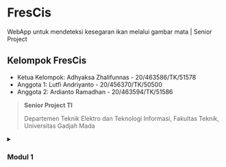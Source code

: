 # FresCis

WebApp untuk mendeteksi kesegaran ikan melalui gambar mata | Senior Project

## Kelompok FresCis

- Ketua Kelompok: Adhyaksa Zhalifunnas - 20/463586/TK/51578
- Anggota 1: Lutfi Andriyanto - 20/456370/TK/50500
- Anggota 2: Ardianto Ramadhan - 20/463594/TK/51586

> **Senior Project TI**
>
> Departemen Teknik Elektro dan Teknologi Informasi, Fakultas Teknik, Universitas Gadjah Mada

<details>
<summary><h3>Modul 1</h3></summary>

## Nama Produk

FresCis

## Jenis Produk

Software

## Latar Belakang

Kesegaran ikan merupakan hal yang penting diperhatikan bila ingin mengkonsumsinya.namun, tidak semua pembeli ikan di pasar mengetahui kesegaran ikan yang akan dibeli. Seringkali ikan yang dibeli tidak segar sehingga mempengaruhi rasa dari olahan ikan tersebut.

Perbedaan antara ikan segar dan tidak segar sebenarnya dapat diketahuidengan melihat beberapa bagian ikan, salah satunya adalah bagian mata. Mata ikan segarcenderung memiliki tampan yang jernih dan cerah, serta lebih menonjol. Sebaliknya,ikan yang tidak segar memiliki mata yang cenderung keruh, berwarna merah, dan cekungke dalam.

## Rumusan Permasalahan

Apa perbedaan mata ikan segar dan tidak segar?

## Ide Solusi

Sebuah aplikasi berbasis website yang berfungsi untuk mendeteksi kesegaran ikanmelalui gambar matanya.

| Fitur                  | Keterangan                                                                               |
| ---------------------- | ---------------------------------------------------------------------------------------- |
| Deteksi kesegaran ikan | Memprediksi kesegaran ikan menggunakan kamera berdasarkan mata ikan                      |
| Riwayat hasil deteksi  | Menyimpan hasil deteksi kesegaran ikan dan bisa dikelompokkan untuk memudahkan pencarian |
| Fishpedia              | Pengetahuan umum mengenai ikan-ikan yang dapat dikonsumsi                                |

## Analisis Kompetitor

### Kompetitor 1

| \*               | \*                                        |
| ---------------- | ----------------------------------------- |
| Nama             | Fishku                                    |
| Jenis kompetitor | Direct competitor                         |
| Jenis produk     | Aplikasi mobile                           |
| Target customer  | Pembeli dan penjual                       |
| Unique value     | Merupakan Top 16 Bangkit Capstone Project |

**Kelebihan**

- Memiliki Consumer App dan Seller App
- Memiliki fitur Freshness Detection

**Kelemahan**

- Berbasis mobile (perlu instalasi)

### Kompetitor 2

| \*               | \*                                |
| ---------------- | --------------------------------- |
| Nama             | SILLY FISH INDONESIA              |
| Jenis kompetitor | Indirect competitor               |
| Jenis produk     | Frozen seafood                    |
| Target customer  | Home cook dan Restoran (high-end) |
| Unique value     | Fully fledged company             |

**Kelebihan**

- Terdapat store untuk membeli ikan
- Recipe list
- Customer Service

**Kelemahan**

- Kepastian kesegaran ikan hanya daripihak Silly Fish
- Produk yang ada merupakan ikan beku

### Kompetitor 3

| \*               | \*                                                                                                                                 |
| ---------------- | ---------------------------------------------------------------------------------------------------------------------------------- |
| Nama             | eFresh (dari eFishery)                                                                                                             |
| Jenis kompetitor | Tertiary competitor                                                                                                                |
| Jenis produk     | Aplikasi online shop                                                                                                               |
| Target customer  | Pembeli                                                                                                                            |
| Unique value     | Merupakan startup yang berfokus pada bidang udang dan ikan konsumsi, jadi produkeFresh ini seharusnya bisa dipastikan kesegarannya |

**Kelebihan**

- Bisa membeli ikan yang segar secara daring melalui aplikasi

**Kelemahan**

- Kepastian kesegaran ikan hanya daripihak eFishery

</details>